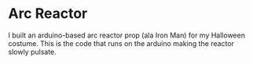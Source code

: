 Arc Reactor
===========

I built an arduino-based arc reactor prop (ala Iron Man) for my Halloween costume.  This is the code that runs on the arduino making the reactor slowly pulsate. 

